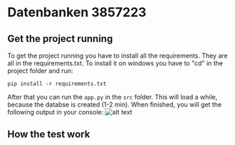 # Datenbanken 3857223
## Get the project running
To get the project running you have to install all the requirements. They are all in the requirements.txt. To install it on windows you have to "cd" in the project folder and run: 
````
pip install -r requirements.txt
````
After that you can run the `app.py` in the `src` folder. This will load a while, because the databse is created (1-2 min). When finished, you will get the following output in your console:
![alt text](https://www.nba.com/bulls/sites/bulls/files/the-shot.jpg)
## How the test work
